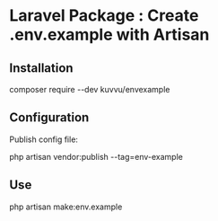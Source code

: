 # Laravel Package : Create .env.example with Artisan

## Installation

composer require --dev kuvvu/envexample

## Configuration

Publish config file:

php artisan vendor:publish --tag=env-example

## Use

php artisan make:env.example